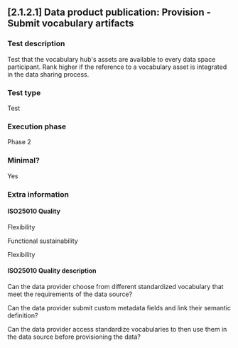 
## [2.1.2.1] Data product publication: Provision - Submit vocabulary artifacts
 
### Test description
Test that the vocabulary hub's assets are available to every data space participant. Rank higher if the reference to a vocabulary asset is integrated in the data sharing process.
 
### Test type
Test
 
### Execution phase
Phase 2
 
### Minimal?
Yes
 
### Extra information
#### ISO25010 Quality
Flexibility

Functional sustainability

Flexibility

#### ISO25010 Quality description
Can the data provider choose from different standardized vocabulary that meet the requirements of the data source?

Can the data provider submit custom metadata fields and link their semantic definition?

Can the data provider access standardize vocabularies to then use them in the data source before provisioning the data?